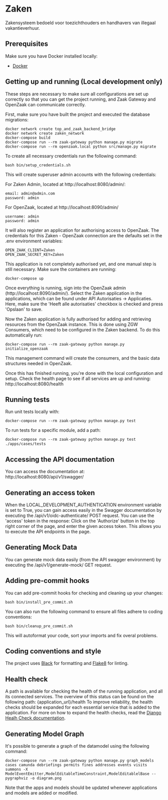 # Zaken
Zakensysteem bedoeld voor toezichthouders en handhavers van illegaal vakantieverhuur.

## Prerequisites
Make sure you have Docker installed locally:
- [Docker](https://docs.docker.com/docker-for-mac/install/)

## Getting up and running (Local development only)
These steps are necessary to make sure all configurations are set up correctly so that you can get the project running, and Zaak Gateway and OpenZaak can communicate correctly.

First, make sure you have built the project and executed the database migrations:

```
docker network create top_and_zaak_backend_bridge
docker network create zaken_network
docker-compose build
docker-compose run --rm zaak-gateway python manage.py migrate
docker-compose run --rm openzaak.local python src/manage.py migrate
```

To create all necessary credentials run the following command:

```
bash bin/setup_credentials.sh
```

This will create superuser admin accounts with the following credentials:

For Zaken Admin, located at http://localhost:8080/admin/:
```
email: admin@admin.com
password: admin
```

For OpenZaak, located at http://localhost:8090/admin/
```
username: admin
password: admin
```

It will also register an application for authorising access to OpenZaak.
The credentials for this Zaken - OpenZaak connection are the defaults set in the .env environment variables:
```
OPEN_ZAAK_CLIENT=Zaken
OPEN_ZAAK_SECRET_KEY=Zaken
```
This application is not completely authorised yet, and one manual step is still necessary.
Make sure the containers are running:

```
docker-compose up
```

Once everything is running, sign into the OpenZaak admin (http://localhost:8090/admin/).
Select the Zaken application in the applications, which can be found under API Autorisaties -> Applicaties.
Here, make sure the 'Heeft alle autorisaties' checkbox is checked and press 'Opslaan' to save.

Now the Zaken application is fully authorised for adding and retrieving resources from the OpenZaak instance.
This is done using ZGW Consumers, which need to be configured in the Zaken backend. To do this automatically run:

```
docker-compose run --rm zaak-gateway python manage.py initialize_openzaak
```
This management command will create the consumers, and the basic data structures needed in OpenZaak.

Once this has finished running, you're done with the local configuration and setup.
Check the health page to see if all services are up and running:
http://localhost:8080/health

## Running tests
Run unit tests locally with:
```
docker-compose run --rm zaak-gateway python manage.py test
```

To run tests for a specific module, add a path:
```
docker-compose run --rm zaak-gateway python manage.py test ./apps/cases/tests
```

## Accessing the API documentation
You can access the documentation at:
http://localhost:8080/api/v1/swagger/

## Generating an access token
When the LOCAL_DEVELOPMENT_AUTHENTICATION environment variable is set to True, you can gain access easily in the Swagger documentation by executing the /api/v1/oidc-authenticate/ POST request.
You can use the 'access' token in the response:
Click on the 'Authorize' button in the top right corner of the page, and enter the given access token.
This allows you to execute the API endpoints in the page.

## Generating Mock Data
You can generate mock data easily (from the API swagger environment) by executing the /api/v1/generate-mock/ GET request.

## Adding pre-commit hooks
You can add pre-commit hooks for checking and cleaning up your changes:
```
bash bin/install_pre_commit.sh
```

You can also run the following command to ensure all files adhere to coding conventions:
```
bash bin/cleanup_pre_commit.sh
```
This will autoformat your code, sort your imports and fix overal problems.


## Coding conventions and style
The project uses [Black](https://github.com/psf/black) for formatting and [Flake8](https://pypi.org/project/flake8/) for linting.

## Health check
A path is available for checking the health of the running application, and all its connected services.
The overview of this status can be found on the following path: {application_url}/health
To improve reliability, the health checks should be expanded for each essential service that is added to the application. For more on how to expand the health checks, read the [Django Healh Check documentation](https://github.com/KristianOellegaard/django-health-check).

## Generating Model Graph
It's possible to generate a graph of the datamodel using the following command:
```
docker-compose run --rm zaak-gateway python manage.py graph_models cases camunda debriefings permits fines addresses events visits summons -X ModelEventEmitter,ModelEditableTimeConstraint,ModelEditablelBase --pygraphviz -o diagram.png
```
Note that the apps and models should be updated whenever applications and models are added or modified.
